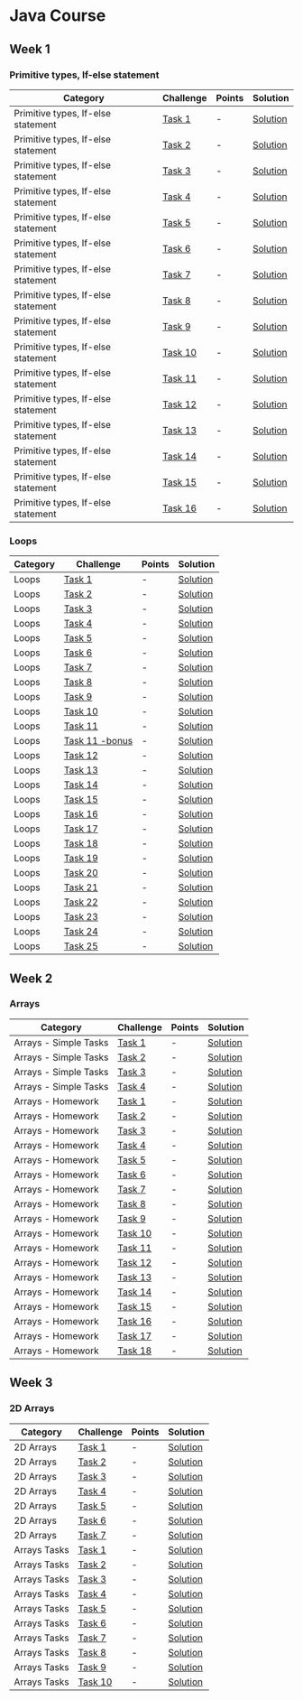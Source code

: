 # Java Course


##  Week 1 

### Primitive types, If-else statement

Category| Challenge| Points   | Solution
-------- | -------- | -------- | -------- 
Primitive types, If-else statement | [Task 1](https://github.com/DaniAngelov/Java_Programming/blob/master/Week%201/Homeworks/Lesson%202/Lesson%2002%20-%20homework.pdf)| - |[Solution](https://github.com/DaniAngelov/Java_Programming/blob/master/Week%201/Homeworks/Lesson%202/Task1.java)
Primitive types, If-else statement | [Task 2](https://github.com/DaniAngelov/Java_Programming/blob/master/Week%201/Homeworks/Lesson%202/Lesson%2002%20-%20homework.pdf)| - |[Solution](https://github.com/DaniAngelov/Java_Programming/blob/master/Week%201/Homeworks/Lesson%202/Task2.java)
Primitive types, If-else statement | [Task 3](https://github.com/DaniAngelov/Java_Programming/blob/master/Week%201/Homeworks/Lesson%202/Lesson%2002%20-%20homework.pdf)| - |[Solution](https://github.com/DaniAngelov/Java_Programming/blob/master/Week%201/Homeworks/Lesson%202/Task3.java)
Primitive types, If-else statement | [Task 4](https://github.com/DaniAngelov/Java_Programming/blob/master/Week%201/Homeworks/Lesson%202/Lesson%2002%20-%20homework.pdf)| - |[Solution](https://github.com/DaniAngelov/Java_Programming/blob/master/Week%201/Homeworks/Lesson%202/Task4.java)
Primitive types, If-else statement | [Task 5](https://github.com/DaniAngelov/Java_Programming/blob/master/Week%201/Homeworks/Lesson%202/Lesson%2002%20-%20homework.pdf)| - |[Solution](https://github.com/DaniAngelov/Java_Programming/blob/master/Week%201/Homeworks/Lesson%202/Task5.java)
Primitive types, If-else statement | [Task 6](https://github.com/DaniAngelov/Java_Programming/blob/master/Week%201/Homeworks/Lesson%202/Lesson%2002%20-%20homework.pdf)| - |[Solution](https://github.com/DaniAngelov/Java_Programming/blob/master/Week%201/Homeworks/Lesson%202/Task6.java)
Primitive types, If-else statement | [Task 7](https://github.com/DaniAngelov/Java_Programming/blob/master/Week%201/Homeworks/Lesson%202/Lesson%2002%20-%20homework.pdf)| - |[Solution](https://github.com/DaniAngelov/Java_Programming/blob/master/Week%201/Homeworks/Lesson%202/Task7.java)
Primitive types, If-else statement | [Task 8](https://github.com/DaniAngelov/Java_Programming/blob/master/Week%201/Homeworks/Lesson%202/Lesson%2002%20-%20homework.pdf)| - |[Solution](https://github.com/DaniAngelov/Java_Programming/blob/master/Week%201/Homeworks/Lesson%202/Task8.java)
Primitive types, If-else statement | [Task 9](https://github.com/DaniAngelov/Java_Programming/blob/master/Week%201/Homeworks/Lesson%202/Lesson%2002%20-%20homework.pdf)| - |[Solution](https://github.com/DaniAngelov/Java_Programming/blob/master/Week%201/Homeworks/Lesson%202/Task9.java)
Primitive types, If-else statement | [Task 10](https://github.com/DaniAngelov/Java_Programming/blob/master/Week%201/Homeworks/Lesson%202/Lesson%2002%20-%20homework.pdf)| - |[Solution](https://github.com/DaniAngelov/Java_Programming/blob/master/Week%201/Homeworks/Lesson%202/Task10.java)
Primitive types, If-else statement | [Task 11](https://github.com/DaniAngelov/Java_Programming/blob/master/Week%201/Homeworks/Lesson%202/Lesson%2002%20-%20homework.pdf)| - |[Solution](https://github.com/DaniAngelov/Java_Programming/blob/master/Week%201/Homeworks/Lesson%202/Task11.java)
Primitive types, If-else statement | [Task 12](https://github.com/DaniAngelov/Java_Programming/blob/master/Week%201/Homeworks/Lesson%202/Lesson%2002%20-%20homework.pdf)| - |[Solution](https://github.com/DaniAngelov/Java_Programming/blob/master/Week%201/Homeworks/Lesson%202/Task12.java)
Primitive types, If-else statement | [Task 13](https://github.com/DaniAngelov/Java_Programming/blob/master/Week%201/Homeworks/Lesson%202/Lesson%2002%20-%20homework.pdf)| - |[Solution](https://github.com/DaniAngelov/Java_Programming/blob/master/Week%201/Homeworks/Lesson%202/Task13.java)
Primitive types, If-else statement | [Task 14](https://github.com/DaniAngelov/Java_Programming/blob/master/Week%201/Homeworks/Lesson%202/Lesson%2002%20-%20homework.pdf)| - |[Solution](https://github.com/DaniAngelov/Java_Programming/blob/master/Week%201/Homeworks/Lesson%202/Task14.java)
Primitive types, If-else statement | [Task 15](https://github.com/DaniAngelov/Java_Programming/blob/master/Week%201/Homeworks/Lesson%202/Lesson%2002%20-%20homework.pdf)| - |[Solution](https://github.com/DaniAngelov/Java_Programming/blob/master/Week%201/Homeworks/Lesson%202/Task15.java)
Primitive types, If-else statement | [Task 16](https://github.com/DaniAngelov/Java_Programming/blob/master/Week%201/Homeworks/Lesson%202/Lesson%2002%20-%20homework.pdf)| - |[Solution](https://github.com/DaniAngelov/Java_Programming/blob/master/Week%201/Homeworks/Lesson%202/Task16.java)


### Loops

Category| Challenge| Points   | Solution
-------- | -------- | -------- | -------- 
Loops | [Task 1](https://github.com/DaniAngelov/Java_Programming/blob/master/Week%201/Homeworks/Lesson%203/Lesson%203%20Homework%20-%20Loops.pdf)| - |[Solution](https://github.com/DaniAngelov/Java_Programming/blob/master/Week%201/Homeworks/Lesson%203/Task1.java)
Loops | [Task 2](https://github.com/DaniAngelov/Java_Programming/blob/master/Week%201/Homeworks/Lesson%203/Lesson%203%20Homework%20-%20Loops.pdf)| - |[Solution](https://github.com/DaniAngelov/Java_Programming/blob/master/Week%201/Homeworks/Lesson%203/Task2.java)
Loops | [Task 3](https://github.com/DaniAngelov/Java_Programming/blob/master/Week%201/Homeworks/Lesson%203/Lesson%203%20Homework%20-%20Loops.pdf)| - |[Solution](https://github.com/DaniAngelov/Java_Programming/blob/master/Week%201/Homeworks/Lesson%203/Task3.java)
Loops | [Task 4](https://github.com/DaniAngelov/Java_Programming/blob/master/Week%201/Homeworks/Lesson%203/Lesson%203%20Homework%20-%20Loops.pdf)| - |[Solution](https://github.com/DaniAngelov/Java_Programming/blob/master/Week%201/Homeworks/Lesson%203/Task4.java)
Loops | [Task 5](https://github.com/DaniAngelov/Java_Programming/blob/master/Week%201/Homeworks/Lesson%203/Lesson%203%20Homework%20-%20Loops.pdf)| - |[Solution](https://github.com/DaniAngelov/Java_Programming/blob/master/Week%201/Homeworks/Lesson%203/Task5.java)
Loops | [Task 6](https://github.com/DaniAngelov/Java_Programming/blob/master/Week%201/Homeworks/Lesson%203/Lesson%203%20Homework%20-%20Loops.pdf)| - |[Solution](https://github.com/DaniAngelov/Java_Programming/blob/master/Week%201/Homeworks/Lesson%203/Task6.java)
Loops | [Task 7](https://github.com/DaniAngelov/Java_Programming/blob/master/Week%201/Homeworks/Lesson%203/Lesson%203%20Homework%20-%20Loops.pdf)| - |[Solution](https://github.com/DaniAngelov/Java_Programming/blob/master/Week%201/Homeworks/Lesson%203/Task7.java)
Loops | [Task 8](https://github.com/DaniAngelov/Java_Programming/blob/master/Week%201/Homeworks/Lesson%203/Lesson%203%20Homework%20-%20Loops.pdf)| - |[Solution](https://github.com/DaniAngelov/Java_Programming/blob/master/Week%201/Homeworks/Lesson%203/Task8.java)
Loops | [Task 9](https://github.com/DaniAngelov/Java_Programming/blob/master/Week%201/Homeworks/Lesson%203/Lesson%203%20Homework%20-%20Loops.pdf)| - |[Solution](https://github.com/DaniAngelov/Java_Programming/blob/master/Week%201/Homeworks/Lesson%203/Task9.java)
Loops | [Task 10](https://github.com/DaniAngelov/Java_Programming/blob/master/Week%201/Homeworks/Lesson%203/Lesson%203%20Homework%20-%20Loops.pdf)| - |[Solution](https://github.com/DaniAngelov/Java_Programming/blob/master/Week%201/Homeworks/Lesson%203/Task10.java)
Loops | [Task 11](https://github.com/DaniAngelov/Java_Programming/blob/master/Week%201/Homeworks/Lesson%203/Lesson%203%20Homework%20-%20Loops.pdf)| - |[Solution](https://github.com/DaniAngelov/Java_Programming/blob/master/Week%201/Homeworks/Lesson%203/Task11.java)
Loops | [Task 11 -bonus](https://github.com/DaniAngelov/Java_Programming/blob/master/Week%201/Homeworks/Lesson%203/Lesson%203%20Homework%20-%20Loops.pdf)| - |[Solution](https://github.com/DaniAngelov/Java_Programming/blob/master/Week%201/Homeworks/Lesson%203/Task11_bonus.java)
Loops | [Task 12](https://github.com/DaniAngelov/Java_Programming/blob/master/Week%201/Homeworks/Lesson%203/Lesson%203%20Homework%20-%20Loops.pdf)| - |[Solution](https://github.com/DaniAngelov/Java_Programming/blob/master/Week%201/Homeworks/Lesson%203/Task12.java)
Loops | [Task 13](https://github.com/DaniAngelov/Java_Programming/blob/master/Week%201/Homeworks/Lesson%203/Lesson%203%20Homework%20-%20Loops.pdf)| - |[Solution](https://github.com/DaniAngelov/Java_Programming/blob/master/Week%201/Homeworks/Lesson%203/Task13.java)
Loops | [Task 14](https://github.com/DaniAngelov/Java_Programming/blob/master/Week%201/Homeworks/Lesson%203/Lesson%203%20Homework%20-%20Loops.pdf)| - |[Solution](https://github.com/DaniAngelov/Java_Programming/blob/master/Week%201/Homeworks/Lesson%203/Task14.java)
Loops | [Task 15](https://github.com/DaniAngelov/Java_Programming/blob/master/Week%201/Homeworks/Lesson%203/Lesson%203%20Homework%20-%20Loops.pdf)| - |[Solution](https://github.com/DaniAngelov/Java_Programming/blob/master/Week%201/Homeworks/Lesson%203/Task15.java)
Loops | [Task 16](https://github.com/DaniAngelov/Java_Programming/blob/master/Week%201/Homeworks/Lesson%203/Lesson%203%20Homework%20-%20Loops.pdf)| - |[Solution](https://github.com/DaniAngelov/Java_Programming/blob/master/Week%201/Homeworks/Lesson%203/Task16.java)
Loops | [Task 17](https://github.com/DaniAngelov/Java_Programming/blob/master/Week%201/Homeworks/Lesson%203/Lesson%203%20Homework%20-%20Loops.pdf)| - |[Solution](https://github.com/DaniAngelov/Java_Programming/blob/master/Week%201/Homeworks/Lesson%203/Task17.java)
Loops | [Task 18](https://github.com/DaniAngelov/Java_Programming/blob/master/Week%201/Homeworks/Lesson%203/Lesson%203%20Homework%20-%20Loops.pdf)| - |[Solution](https://github.com/DaniAngelov/Java_Programming/blob/master/Week%201/Homeworks/Lesson%203/Task18.java)
Loops | [Task 19](https://github.com/DaniAngelov/Java_Programming/blob/master/Week%201/Homeworks/Lesson%203/Lesson%203%20Homework%20-%20Loops.pdf)| - |[Solution](https://github.com/DaniAngelov/Java_Programming/blob/master/Week%201/Homeworks/Lesson%203/Task19.java)
Loops | [Task 20](https://github.com/DaniAngelov/Java_Programming/blob/master/Week%201/Homeworks/Lesson%203/Lesson%203%20Homework%20-%20Loops.pdf)| - |[Solution](https://github.com/DaniAngelov/Java_Programming/blob/master/Week%201/Homeworks/Lesson%203/Task20.java)
Loops | [Task 21](https://github.com/DaniAngelov/Java_Programming/blob/master/Week%201/Homeworks/Lesson%203/Lesson%203%20Homework%20-%20Loops.pdf)| - |[Solution](https://github.com/DaniAngelov/Java_Programming/blob/master/Week%201/Homeworks/Lesson%203/Task21.java)
Loops | [Task 22](https://github.com/DaniAngelov/Java_Programming/blob/master/Week%201/Homeworks/Lesson%203/Lesson%203%20Homework%20-%20Loops.pdf)| - |[Solution](https://github.com/DaniAngelov/Java_Programming/blob/master/Week%201/Homeworks/Lesson%203/Task22.java)
Loops | [Task 23](https://github.com/DaniAngelov/Java_Programming/blob/master/Week%201/Homeworks/Lesson%203/Lesson%203%20Homework%20-%20Loops.pdf)| - |[Solution](https://github.com/DaniAngelov/Java_Programming/blob/master/Week%201/Homeworks/Lesson%203/Task23.java)
Loops | [Task 24](https://github.com/DaniAngelov/Java_Programming/blob/master/Week%201/Homeworks/Lesson%203/Lesson%203%20Homework%20-%20Loops.pdf)| - |[Solution](https://github.com/DaniAngelov/Java_Programming/blob/master/Week%201/Homeworks/Lesson%203/Task24.java)
Loops | [Task 25](https://github.com/DaniAngelov/Java_Programming/blob/master/Week%201/Homeworks/Lesson%203/Lesson%203%20Homework%20-%20Loops.pdf)| - |[Solution](https://github.com/DaniAngelov/Java_Programming/blob/master/Week%201/Homeworks/Lesson%203/Task25.java)

##  Week 2

### Arrays

Category| Challenge| Points   | Solution
-------- | -------- | -------- | -------- 
Arrays - Simple Tasks | [Task 1](https://github.com/DaniAngelov/Java_Programming/blob/master/Week%202/Simple%20Array%20Tasks/Arrays%20-Simple%20Array%20Tasks.pdf)| -|[Solution](https://github.com/DaniAngelov/Java_Programming/blob/master/Week%202/Simple%20Array%20Tasks/Task1.java)
Arrays - Simple Tasks | [Task 2](https://github.com/DaniAngelov/Java_Programming/blob/master/Week%202/Simple%20Array%20Tasks/Arrays%20-Simple%20Array%20Tasks.pdf)| -|[Solution](https://github.com/DaniAngelov/Java_Programming/blob/master/Week%202/Simple%20Array%20Tasks/Task2.java)
Arrays - Simple Tasks | [Task 3](https://github.com/DaniAngelov/Java_Programming/blob/master/Week%202/Simple%20Array%20Tasks/Arrays%20-Simple%20Array%20Tasks.pdf)| -|[Solution](https://github.com/DaniAngelov/Java_Programming/blob/master/Week%202/Simple%20Array%20Tasks/Task3.java)
Arrays - Simple Tasks | [Task 4](https://github.com/DaniAngelov/Java_Programming/blob/master/Week%202/Simple%20Array%20Tasks/Arrays%20-Simple%20Array%20Tasks.pdf)| -|[Solution](https://github.com/DaniAngelov/Java_Programming/blob/master/Week%202/Simple%20Array%20Tasks/Task4.java)
Arrays - Homework | [Task 1](https://github.com/DaniAngelov/Java_Programming/blob/master/Week%202/Homework/Lesson%20Homework%20-%20Arrays.pdf)| -|[Solution](https://github.com/DaniAngelov/Java_Programming/blob/master/Week%202/Homework/Task1.java)
Arrays - Homework | [Task 2](https://github.com/DaniAngelov/Java_Programming/blob/master/Week%202/Homework/Lesson%20Homework%20-%20Arrays.pdf)| -|[Solution](https://github.com/DaniAngelov/Java_Programming/blob/master/Week%202/Homework/Task2.java)
Arrays - Homework | [Task 3](https://github.com/DaniAngelov/Java_Programming/blob/master/Week%202/Homework/Lesson%20Homework%20-%20Arrays.pdf)| -|[Solution](https://github.com/DaniAngelov/Java_Programming/blob/master/Week%202/Homework/Task3.java)
Arrays - Homework | [Task 4](https://github.com/DaniAngelov/Java_Programming/blob/master/Week%202/Homework/Lesson%20Homework%20-%20Arrays.pdf)| -|[Solution](https://github.com/DaniAngelov/Java_Programming/blob/master/Week%202/Homework/Task4.java)
Arrays - Homework | [Task 5](https://github.com/DaniAngelov/Java_Programming/blob/master/Week%202/Homework/Lesson%20Homework%20-%20Arrays.pdf)| -|[Solution](https://github.com/DaniAngelov/Java_Programming/blob/master/Week%202/Homework/Task5.java)
Arrays - Homework | [Task 6](https://github.com/DaniAngelov/Java_Programming/blob/master/Week%202/Homework/Lesson%20Homework%20-%20Arrays.pdf)| -|[Solution](https://github.com/DaniAngelov/Java_Programming/blob/master/Week%202/Homework/Task6.java)
Arrays - Homework | [Task 7](https://github.com/DaniAngelov/Java_Programming/blob/master/Week%202/Homework/Lesson%20Homework%20-%20Arrays.pdf)| -|[Solution](https://github.com/DaniAngelov/Java_Programming/blob/master/Week%202/Homework/Task7.java)
Arrays - Homework | [Task 8](https://github.com/DaniAngelov/Java_Programming/blob/master/Week%202/Homework/Lesson%20Homework%20-%20Arrays.pdf)| -|[Solution](https://github.com/DaniAngelov/Java_Programming/blob/master/Week%202/Homework/Task8.java)
Arrays - Homework | [Task 9](https://github.com/DaniAngelov/Java_Programming/blob/master/Week%202/Homework/Lesson%20Homework%20-%20Arrays.pdf)| -|[Solution](https://github.com/DaniAngelov/Java_Programming/blob/master/Week%202/Homework/Task9.java)
Arrays - Homework | [Task 10](https://github.com/DaniAngelov/Java_Programming/blob/master/Week%202/Homework/Lesson%20Homework%20-%20Arrays.pdf)| -|[Solution](https://github.com/DaniAngelov/Java_Programming/blob/master/Week%202/Homework/Task10.java)
Arrays - Homework | [Task 11](https://github.com/DaniAngelov/Java_Programming/blob/master/Week%202/Homework/Lesson%20Homework%20-%20Arrays.pdf)| -|[Solution](https://github.com/DaniAngelov/Java_Programming/blob/master/Week%202/Homework/Task11.java)
Arrays - Homework | [Task 12](https://github.com/DaniAngelov/Java_Programming/blob/master/Week%202/Homework/Lesson%20Homework%20-%20Arrays.pdf)| -|[Solution](https://github.com/DaniAngelov/Java_Programming/blob/master/Week%202/Homework/Task12.java)
Arrays - Homework | [Task 13](https://github.com/DaniAngelov/Java_Programming/blob/master/Week%202/Homework/Lesson%20Homework%20-%20Arrays.pdf)| -|[Solution](https://github.com/DaniAngelov/Java_Programming/blob/master/Week%202/Homework/Task13.java)
Arrays - Homework | [Task 14](https://github.com/DaniAngelov/Java_Programming/blob/master/Week%202/Homework/Lesson%20Homework%20-%20Arrays.pdf)| -|[Solution](https://github.com/DaniAngelov/Java_Programming/blob/master/Week%202/Homework/Task14.java)
Arrays - Homework | [Task 15](https://github.com/DaniAngelov/Java_Programming/blob/master/Week%202/Homework/Lesson%20Homework%20-%20Arrays.pdf)| -|[Solution](https://github.com/DaniAngelov/Java_Programming/blob/master/Week%202/Homework/Task15.java)
Arrays - Homework | [Task 16](https://github.com/DaniAngelov/Java_Programming/blob/master/Week%202/Homework/Lesson%20Homework%20-%20Arrays.pdf)| -|[Solution](https://github.com/DaniAngelov/Java_Programming/blob/master/Week%202/Homework/Task16.java)
Arrays - Homework | [Task 17](https://github.com/DaniAngelov/Java_Programming/blob/master/Week%202/Homework/Lesson%20Homework%20-%20Arrays.pdf)| -|[Solution](https://github.com/DaniAngelov/Java_Programming/blob/master/Week%202/Homework/Task17.java)
Arrays - Homework | [Task 18](https://github.com/DaniAngelov/Java_Programming/blob/master/Week%202/Homework/Lesson%20Homework%20-%20Arrays.pdf)| -|[Solution](https://github.com/DaniAngelov/Java_Programming/blob/master/Week%202/Homework/Task18.java)

 
 

##  Week 3

### 2D Arrays


Category| Challenge| Points   | Solution
-------- | -------- | -------- | -------- 
2D Arrays | [Task 1](https://github.com/DaniAngelov/Java_Programming/blob/master/Week%203/Lesson%206/Lesson%206%20Homework%20-%202D%20Arrays.pdf)| - |[Solution](https://github.com/DaniAngelov/Java_Programming/blob/master/Week%203/Lesson%206/Task1.java)
2D Arrays | [Task 2](https://github.com/DaniAngelov/Java_Programming/blob/master/Week%203/Lesson%206/Lesson%206%20Homework%20-%202D%20Arrays.pdf)| - |[Solution](https://github.com/DaniAngelov/Java_Programming/blob/master/Week%203/Lesson%206/Task2.java)
2D Arrays | [Task 3](https://github.com/DaniAngelov/Java_Programming/blob/master/Week%203/Lesson%206/Lesson%206%20Homework%20-%202D%20Arrays.pdf)| - |[Solution](https://github.com/DaniAngelov/Java_Programming/blob/master/Week%203/Lesson%206/Task3.java)
2D Arrays | [Task 4](https://github.com/DaniAngelov/Java_Programming/blob/master/Week%203/Lesson%206/Lesson%206%20Homework%20-%202D%20Arrays.pdf)| - |[Solution](https://github.com/DaniAngelov/Java_Programming/blob/master/Week%203/Lesson%206/Task4.java)
2D Arrays | [Task 5](https://github.com/DaniAngelov/Java_Programming/blob/master/Week%203/Lesson%206/Lesson%206%20Homework%20-%202D%20Arrays.pdf)| - |[Solution](https://github.com/DaniAngelov/Java_Programming/blob/master/Week%203/Lesson%206/Task5.java)
2D Arrays | [Task 6](https://github.com/DaniAngelov/Java_Programming/blob/master/Week%203/Lesson%206/Lesson%206%20Homework%20-%202D%20Arrays.pdf)| - |[Solution](https://github.com/DaniAngelov/Java_Programming/blob/master/Week%203/Lesson%206/Task6.java)
2D Arrays | [Task 7](https://github.com/DaniAngelov/Java_Programming/blob/master/Week%203/Lesson%206/Lesson%206%20Homework%20-%202D%20Arrays.pdf)| - |[Solution](https://github.com/DaniAngelov/Java_Programming/blob/master/Week%203/Lesson%206/Task7.java)
Arrays Tasks | [Task 1](https://github.com/DaniAngelov/Java_Programming/blob/master/Week%203/Lesson7/ArraysTasks.pdf)| - |[Solution](https://github.com/DaniAngelov/Java_Programming/blob/master/Week%203/Lesson7/Task1.java)
Arrays Tasks | [Task 2](https://github.com/DaniAngelov/Java_Programming/blob/master/Week%203/Lesson7/ArraysTasks.pdf)| - |[Solution](https://github.com/DaniAngelov/Java_Programming/blob/master/Week%203/Lesson7/Task2.java)
Arrays Tasks | [Task 3](https://github.com/DaniAngelov/Java_Programming/blob/master/Week%203/Lesson7/ArraysTasks.pdf)| - |[Solution](https://github.com/DaniAngelov/Java_Programming/blob/master/Week%203/Lesson7/Task3.java)
Arrays Tasks | [Task 4](https://github.com/DaniAngelov/Java_Programming/blob/master/Week%203/Lesson7/ArraysTasks.pdf)| - |[Solution](https://github.com/DaniAngelov/Java_Programming/blob/master/Week%203/Lesson7/Task4.java)
Arrays Tasks | [Task 5](https://github.com/DaniAngelov/Java_Programming/blob/master/Week%203/Lesson7/ArraysTasks.pdf)| - |[Solution](https://github.com/DaniAngelov/Java_Programming/blob/master/Week%203/Lesson7/Task5.java)
Arrays Tasks | [Task 6](https://github.com/DaniAngelov/Java_Programming/blob/master/Week%203/Lesson7/ArraysTasks.pdf)| - |[Solution](https://github.com/DaniAngelov/Java_Programming/blob/master/Week%203/Lesson7/Task6.java)
Arrays Tasks | [Task 7](https://github.com/DaniAngelov/Java_Programming/blob/master/Week%203/Lesson7/ArraysTasks.pdf)| - |[Solution](https://github.com/DaniAngelov/Java_Programming/blob/master/Week%203/Lesson7/Task7.java)
Arrays Tasks | [Task 8](https://github.com/DaniAngelov/Java_Programming/blob/master/Week%203/Lesson7/ArraysTasks.pdf)| - |[Solution](https://github.com/DaniAngelov/Java_Programming/blob/master/Week%203/Lesson7/Task8.java)
Arrays Tasks | [Task 9](https://github.com/DaniAngelov/Java_Programming/blob/master/Week%203/Lesson7/ArraysTasks.pdf)| - |[Solution](https://github.com/DaniAngelov/Java_Programming/blob/master/Week%203/Lesson7/Task9.java)
Arrays Tasks | [Task 10](https://github.com/DaniAngelov/Java_Programming/blob/master/Week%203/Lesson7/ArraysTasks.pdf)| - |[Solution](https://github.com/DaniAngelov/Java_Programming/blob/master/Week%203/Lesson7/Task10.java)

